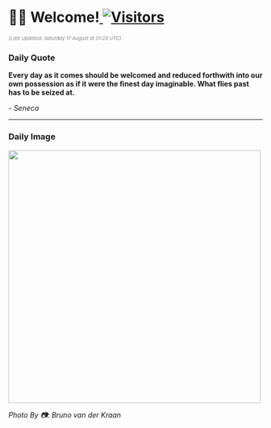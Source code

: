 <h1>👋🏽 Welcome!<a href="https://github.com/OmitNomis/"> <img src="https://visitor-badge.laobi.icu/badge?page_id=OmitNomis" alt="Visitors"></a></h1>

<i><p style="font-size: 0.6rem; color:gray">(Last Updated: Saturday 17 August at 01:23 UTC)</p></i>

<h3> Daily Quote </h3>
<b><p>Every day as it comes should be welcomed and reduced forthwith into our own possession as if it were the finest day imaginable. What flies past has to be seized at.</p></b>
<i><caption style="font-size: 0.8rem; color:gray;">- Seneca</caption></i>


<hr>

<h3>Daily Image</h3>
<a href="https://images.unsplash.com/photo-1721224026389-bd0f4fd04eea?crop=entropy&cs=srgb&fm=jpg&ixid=M3w2MjM3MzF8MHwxfHJhbmRvbXx8fHx8fHx8fDE3MjM4NTc3ODd8&ixlib=rb-4.0.3&q=85" target="_blank"><img style="height:500px;" src=https://images.unsplash.com/photo-1721224026389-bd0f4fd04eea?crop=entropy&cs=srgb&fm=jpg&ixid=M3w2MjM3MzF8MHwxfHJhbmRvbXx8fHx8fHx8fDE3MjM4NTc3ODd8&ixlib=rb-4.0.3&q=85"/></a>

<i><caption style="font-size: 0.8rem; color:gray;"> Photo By 📷: Bruno van der Kraan</caption></i>
